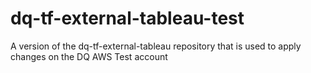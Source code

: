 # dq-tf-external-tableau-test
A version of the dq-tf-external-tableau repository that is used to apply changes on the DQ AWS Test account
